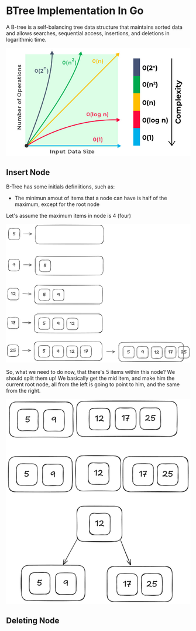 # BTree Implementation In Go

A B-tree is a self-balancing tree data structure that maintains sorted data and allows searches, sequential access, insertions, and deletions in logarithmic time.

![Logarithmic Time Example](assets/logarithmic_time_complexity.jpg)

## Insert Node

B-Tree has some initials definiitions, such as:
- The minimun amout of items that a node can have is half of the maximum, except for the root node

Let's assume the maximum items in node is 4 (four)

![Creating the root node](assets/examples_insert/image3.png)

So, what we need to do now, that there's 5 items within this node? We should split them up! We basically get the mid item, and make him the current root node, all from the left is going to point to him, and the same from the right.

![Splitting the root node](assets/examples_insert/image4.png)

## Deleting Node

